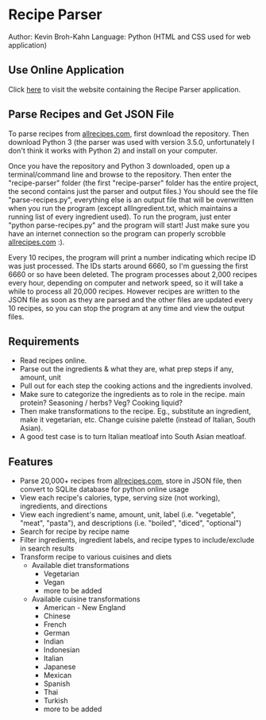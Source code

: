 # Recipe Parser
Author: Kevin Broh-Kahn
Language: Python (HTML and CSS used for web application)

## Use Online Application
Click [here](http://kevinbrohkahn.com/cgi-bin/view-recipes.py) to visit the website containing the Recipe Parser application. 

## Parse Recipes and Get JSON File
To parse recipes from [allrecipes.com](http://allrecipes.com/), first download the repository. Then download Python 3 (the parser was used with version 3.5.0, unfortunately I don't think it works with Python 2) and install on your computer.

Once you have the repository and Python 3 downloaded, open up a terminal/command line and browse to the repository. Then enter the "recipe-parser" folder (the first "recipe-parser" folder has the entire project, the second contains just the parser and output files.) You should see the file "parse-recipes.py", everything else is an output file that will be overwritten when you run the program (except allIngredient.txt, which maintains a running list of every ingredient used). To run the program, just enter "python parse-recipes.py" and the program will start! Just make sure you have an internet connection so the program can properly scrobble [allrecipes.com](http://allrecipes.com/) :).

Every 10 recipes, the program will print a number indicating which recipe ID was just processed. The IDs starts around 6660, so I'm guessing the first 6660 or so have been deleted. The program processes about 2,000 recipes every hour, depending on computer and network speed, so it will take a while to process all 20,000 recipes. However recipes are written to the JSON file as soon as they are parsed and the other files are updated every 10 recipes, so you can stop the program at any time and view the output files.

## Requirements
* Read recipes online.
* Parse out the ingredients & what they are, what prep steps if any, amount, unit
* Pull out for each step the cooking actions and the ingredients involved.
* Make sure to categorize the ingredients as to role in the recipe. main protein? Seasoning / herbs? Veg? Cooking liquid?
* Then make transformations to the recipe. Eg., substitute an ingredient, make it vegetarian, etc. Change cuisine palette (instead of Italian, South Asian).
* A good test case is to turn Italian meatloaf into South Asian meatloaf.

## Features
* Parse 20,000+ recipes from [allrecipes.com](http://allrecipes.com/), store in JSON file, then convert to SQLite database for python online usage
* View each recipe's calories, type, serving size (not working), ingredients, and directions
* View each ingredient's name, amount, unit, label (i.e. "vegetable", "meat", "pasta"), and descriptions (i.e. "boiled", "diced", "optional")
* Search for recipe by recipe name
* Filter ingredients, ingredient labels, and recipe types to include/exclude in search results
* Transform recipe to various cuisines and diets
	* Available diet transformations
		* Vegetarian
		* Vegan
		* more to be added
	* Available cuisine transformations
		* American - New England
		* Chinese
		* French
		* German
		* Indian
		* Indonesian
		* Italian
		* Japanese
		* Mexican
		* Spanish
		* Thai
		* Turkish
		* more to be added
